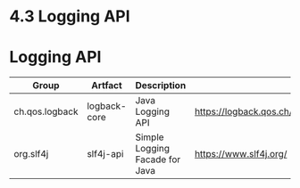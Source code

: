 # 4.3 Logging API

# Logging API


| Group                                 | Artfact                  | Description                                |                                         |
|---------------------------------------|--------------------------|--------------------------------------------|-----------------------------------------|
| ch.qos.logback                        | logback-core             | Java Logging API                           | https://logback.qos.ch/                 |
| org.slf4j                             | slf4j-api                | Simple Logging Facade for Java             | https://www.slf4j.org/                  |


